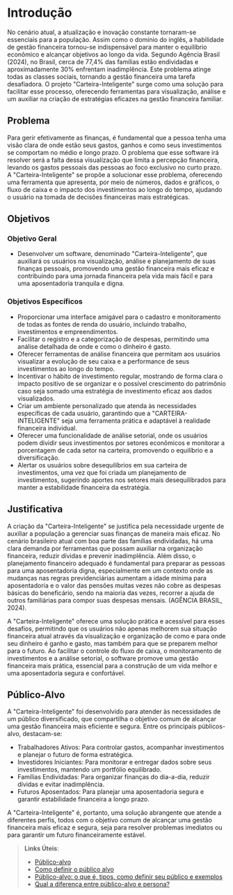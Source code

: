 # Introdução

No cenário atual, a atualização e inovação constante tornaram-se essenciais para a população. Assim como o domínio do inglês, a habilidade de gestão financeira tornou-se indispensável para manter o equilíbrio econômico e alcançar objetivos ao longo da vida. Segundo Agência Brasil (2024), no Brasil, cerca de 77,4% das famílias estão endividadas e aproximadamente 30% enfrentam inadimplência. Este problema atinge todas as classes sociais, tornando a gestão financeira uma tarefa desafiadora. O projeto "Carteira-Inteligente" surge como uma solução para facilitar esse processo, oferecendo ferramentas para visualização, análise e um auxiliar na criação de estratégias eficazes na gestão financeira familiar.

## Problema

Para gerir efetivamente as finanças, é fundamental que a pessoa tenha uma visão clara de onde estão seus gastos, ganhos e como seus investimentos se comportam no médio e longo prazo. O problema que esse software irá resolver será a falta dessa visualização que limita a percepção financeira, levando os gastos pessoais das pessoas ao foco exclusivo no curto prazo. A "Carteira-Inteligente" se propõe a solucionar esse problema, oferecendo uma ferramenta que apresenta, por meio de números, dados e gráficos, o fluxo de caixa e o impacto dos investimentos ao longo do tempo, ajudando o usuário na tomada de decisões financeiras mais estratégicas.

## Objetivos

### Objetivo Geral
* Desenvolver um software, denominado "Carteira-Inteligente", que auxiliará os usuários na visualização, análise e planejamento de suas finanças pessoais, promovendo uma gestão financeira mais eficaz e contribuindo para uma jornada financeira pela vida mais fácil e para uma aposentadoria tranquila e digna.

### Objetivos Específicos
* Proporcionar uma interface amigável para o cadastro e monitoramento de todas as fontes de renda do usuário, incluindo trabalho, investimentos e empreendimentos.
* Facilitar o registro e a categorização de despesas, permitindo uma análise detalhada de onde e como o dinheiro é gasto.
* Oferecer ferramentas de análise financeira que permitam aos usuários visualizar a evolução de seu caixa e a performance de seus investimentos ao longo do tempo.
* Incentivar o hábito de investimento regular, mostrando de forma clara o impacto positivo de se organizar e o possível crescimento do patrimônio caso seja somado uma estratégia de investimento eficaz aos dados visualizados.
* Criar um ambiente personalizado que atenda às necessidades específicas de cada usuário, garantindo que a "CARTEIRA-INTELIGENTE" seja uma ferramenta prática e adaptável à realidade financeira individual.
* Oferecer uma funcionalidade de análise setorial, onde os usuários podem dividir seus investimentos por setores econômicos e monitorar a porcentagem de cada setor na carteira, promovendo o equilíbrio e a diversificação.
* Alertar os usuários sobre desequilíbrios em sua carteira de investimentos, uma vez que foi criada um planejamento de investimentos, sugerindo aportes nos setores mais desequilibrados para manter a estabilidade financeira da estratégia.

## Justificativa


A criação da "Carteira-Inteligente" se justifica pela necessidade urgente de auxiliar a população a gerenciar suas finanças de maneira mais eficaz. No cenário brasileiro atual com boa parte das famílias endividadas, há uma clara demanda por ferramentas que possam auxiliar na organização financeira, reduzir dívidas e prevenir inadimplência. Além disso, o planejamento financeiro adequado é fundamental para preparar as pessoas para uma aposentadoria digna, especialmente em um contexto onde as mudanças nas regras previdenciárias aumentam a idade mínima para aposentadoria e o valor das pensões muitas vezes não cobre as despesas básicas do beneficário, sendo na maioria das vezes, recorrer a ajuda de outros familiárias para compor suas despesas mensais. (AGÊNCIA BRASIL, 2024).

A "Carteira-Inteligente" oferece uma solução prática e acessível para esses desafios, permitindo que os usuários não apenas melhorem sua situação financeira atual através da visualização e organização de como e para onde seu dinheiro é ganho e gasto, mas também para que se preparem melhor para o futuro. Ao facilitar o controle do fluxo de caixa, o monitoramento de investimentos e a análise setorial, o software promove uma gestão financeira mais prática, essencial para a construção de um vida melhor e uma aposentadoria segura e confortável.

## Público-Alvo

A "Carteira-Inteligente" foi desenvolvido para atender às necessidades de um público diversificado, que compartilha o objetivo comum de alcançar uma gestão financeira mais eficiente e segura. Entre os principais públicos-alvo, destacam-se:

* Trabalhadores Ativos: Para controlar gastos, acompanhar investimentos e planejar o futuro de forma estratégica. 
* Investidores Iniciantes: Para monitorar e entregar dados sobre seus investimentos, mantendo um portfólio equilibrado.
* Famílias Endividadas: Para organizar finanças do dia-a-dia, reduzir dívidas e evitar inadimplência.
* Futuros Aposentados: Para planejar uma aposentadoria segura e garantir estabilidade financeira a longo prazo.
  
A "Carteira-Inteligente" é, portanto, uma solução abrangente que atende a diferentes perfis, todos com o objetivo comum de alcançar uma gestão financeira mais eficaz e segura, seja para resolver problemas imediatos ou para garantir um futuro financeiramente estável.

> **Links Úteis**:
> - [Público-alvo](https://blog.hotmart.com/pt-br/publico-alvo/)
> - [Como definir o público alvo](https://exame.com/pme/5-dicas-essenciais-para-definir-o-publico-alvo-do-seu-negocio/)
> - [Público-alvo: o que é, tipos, como definir seu público e exemplos](https://klickpages.com.br/blog/publico-alvo-o-que-e/)
> - [Qual a diferença entre público-alvo e persona?](https://rockcontent.com/blog/diferenca-publico-alvo-e-persona/)
